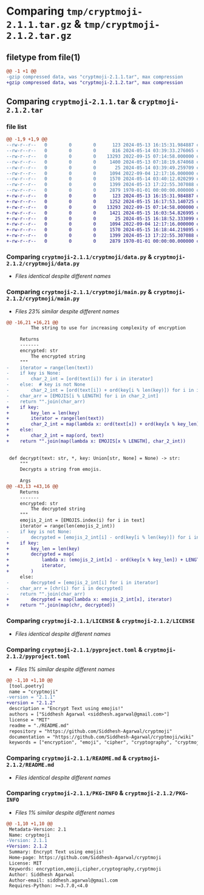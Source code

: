# Comparing `tmp/cryptmoji-2.1.1.tar.gz` & `tmp/cryptmoji-2.1.2.tar.gz`

## filetype from file(1)

```diff
@@ -1 +1 @@
-gzip compressed data, was "cryptmoji-2.1.1.tar", max compression
+gzip compressed data, was "cryptmoji-2.1.2.tar", max compression
```

## Comparing `cryptmoji-2.1.1.tar` & `cryptmoji-2.1.2.tar`

### file list

```diff
@@ -1,9 +1,9 @@
--rw-r--r--   0        0        0      123 2024-05-13 16:15:31.984887 cryptmoji-2.1.1/cryptmoji/__init__.py
--rw-r--r--   0        0        0      816 2024-05-14 03:39:33.276065 cryptmoji-2.1.1/cryptmoji/cli.py
--rw-r--r--   0        0        0    13293 2022-09-15 07:14:58.000000 cryptmoji-2.1.1/cryptmoji/data.py
--rw-r--r--   0        0        0     1400 2024-05-13 07:18:19.674068 cryptmoji-2.1.1/cryptmoji/main.py
--rw-r--r--   0        0        0       25 2024-05-14 03:39:49.259709 cryptmoji-2.1.1/cryptmoji/version.py
--rw-r--r--   0        0        0     1094 2022-09-04 12:17:16.000000 cryptmoji-2.1.1/LICENSE
--rw-r--r--   0        0        0     1570 2024-05-14 03:40:12.020299 cryptmoji-2.1.1/pyproject.toml
--rw-r--r--   0        0        0     1399 2024-05-13 17:22:55.307088 cryptmoji-2.1.1/README.md
--rw-r--r--   0        0        0     2879 1970-01-01 00:00:00.000000 cryptmoji-2.1.1/PKG-INFO
+-rw-r--r--   0        0        0      123 2024-05-13 16:15:31.984887 cryptmoji-2.1.2/cryptmoji/__init__.py
+-rw-r--r--   0        0        0     1252 2024-05-15 16:17:53.140725 cryptmoji-2.1.2/cryptmoji/cli.py
+-rw-r--r--   0        0        0    13293 2022-09-15 07:14:58.000000 cryptmoji-2.1.2/cryptmoji/data.py
+-rw-r--r--   0        0        0     1421 2024-05-15 16:03:54.826995 cryptmoji-2.1.2/cryptmoji/main.py
+-rw-r--r--   0        0        0       25 2024-05-15 16:18:52.333099 cryptmoji-2.1.2/cryptmoji/version.py
+-rw-r--r--   0        0        0     1094 2022-09-04 12:17:16.000000 cryptmoji-2.1.2/LICENSE
+-rw-r--r--   0        0        0     1570 2024-05-15 16:18:44.219895 cryptmoji-2.1.2/pyproject.toml
+-rw-r--r--   0        0        0     1399 2024-05-13 17:22:55.307088 cryptmoji-2.1.2/README.md
+-rw-r--r--   0        0        0     2879 1970-01-01 00:00:00.000000 cryptmoji-2.1.2/PKG-INFO
```

### Comparing `cryptmoji-2.1.1/cryptmoji/data.py` & `cryptmoji-2.1.2/cryptmoji/data.py`

 * *Files identical despite different names*

### Comparing `cryptmoji-2.1.1/cryptmoji/main.py` & `cryptmoji-2.1.2/cryptmoji/main.py`

 * *Files 23% similar despite different names*

```diff
@@ -16,21 +16,21 @@
         The string to use for increasing complexity of encryption
 
     Returns
     -------
     encrypted: str
         The encrypted string
     """
-    iterator = range(len(text))
-    if key is None:
-        char_2_int = [ord(text[i]) for i in iterator]
-    else:  # key is not None
-        char_2_int = [ord(text[i]) + ord(key[i % len(key)]) for i in iterator]
-    char_arr = [EMOJIS[i % LENGTH] for i in char_2_int]
-    return "".join(char_arr)
+    if key:
+        key_len = len(key)
+        iterator = range(len(text))
+        char_2_int = map(lambda x: ord(text[x]) + ord(key[x % key_len]), iterator)
+    else:
+        char_2_int = map(ord, text)
+    return "".join(map(lambda x: EMOJIS[x % LENGTH], char_2_int))
 
 
 def decrypt(text: str, *, key: Union[str, None] = None) -> str:
     """
     Decrypts a string from emojis.
 
     Args
@@ -43,13 +43,16 @@
     Returns
     -------
     encrypted: str
         The decrypted string
     """
     emojis_2_int = [EMOJIS.index(i) for i in text]
     iterator = range(len(emojis_2_int))
-    if key is not None:
-        decrypted = [emojis_2_int[i] - ord(key[i % len(key)]) for i in iterator]
+    if key:
+        key_len = len(key)
+        decrypted = map(
+            lambda x: (emojis_2_int[x] - ord(key[x % key_len]) + LENGTH) % LENGTH,
+            iterator,
+        )
     else:
-        decrypted = [emojis_2_int[i] for i in iterator]
-    char_arr = [chr(i) for i in decrypted]
-    return "".join(char_arr)
+        decrypted = map(lambda x: emojis_2_int[x], iterator)
+    return "".join(map(chr, decrypted))
```

### Comparing `cryptmoji-2.1.1/LICENSE` & `cryptmoji-2.1.2/LICENSE`

 * *Files identical despite different names*

### Comparing `cryptmoji-2.1.1/pyproject.toml` & `cryptmoji-2.1.2/pyproject.toml`

 * *Files 1% similar despite different names*

```diff
@@ -1,10 +1,10 @@
 [tool.poetry]
 name = "cryptmoji"
-version = "2.1.1"
+version = "2.1.2"
 description = "Encrypt Text using emojis!"
 authors = ["Siddhesh Agarwal <siddhesh.agarwal@gmail.com>"]
 license = "MIT"
 readme = "./README.md"
 repository = "https://github.com/Siddhesh-Agarwal/cryptmoji"
 documentation = "https://github.com/Siddhesh-Agarwal/cryptmoji/wiki"
 keywords = ["encryption", "emoji", "cipher", "cryptography", "cryptmoji"]
```

### Comparing `cryptmoji-2.1.1/README.md` & `cryptmoji-2.1.2/README.md`

 * *Files identical despite different names*

### Comparing `cryptmoji-2.1.1/PKG-INFO` & `cryptmoji-2.1.2/PKG-INFO`

 * *Files 1% similar despite different names*

```diff
@@ -1,10 +1,10 @@
 Metadata-Version: 2.1
 Name: cryptmoji
-Version: 2.1.1
+Version: 2.1.2
 Summary: Encrypt Text using emojis!
 Home-page: https://github.com/Siddhesh-Agarwal/cryptmoji
 License: MIT
 Keywords: encryption,emoji,cipher,cryptography,cryptmoji
 Author: Siddhesh Agarwal
 Author-email: siddhesh.agarwal@gmail.com
 Requires-Python: >=3.7.0,<4.0
```


